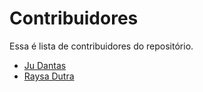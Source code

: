 # Contribuidores

Essa é lista de contribuidores do repositório.

* [Ju Dantas](https://github.com/narukaioh)
* [Raysa Dutra](https://github.com/hi-hi-ray)
